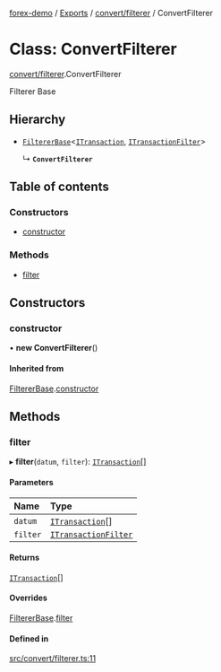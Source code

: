 [forex-demo](../README.md) / [Exports](../modules.md) / [convert/filterer](../modules/convert_filterer.md) / ConvertFilterer

# Class: ConvertFilterer

[convert/filterer](../modules/convert_filterer.md).ConvertFilterer

Filterer Base

## Hierarchy

- [`FiltererBase`](lib_filterer.FiltererBase.md)<[`ITransaction`](../interfaces/convert_model.ITransaction.md), [`ITransactionFilter`](../interfaces/convert_model.ITransactionFilter.md)\>

  ↳ **`ConvertFilterer`**

## Table of contents

### Constructors

- [constructor](convert_filterer.ConvertFilterer.md#constructor)

### Methods

- [filter](convert_filterer.ConvertFilterer.md#filter)

## Constructors

### constructor

• **new ConvertFilterer**()

#### Inherited from

[FiltererBase](lib_filterer.FiltererBase.md).[constructor](lib_filterer.FiltererBase.md#constructor)

## Methods

### filter

▸ **filter**(`datum`, `filter`): [`ITransaction`](../interfaces/convert_model.ITransaction.md)[]

#### Parameters

| Name     | Type                                                                      |
| :------- | :------------------------------------------------------------------------ |
| `datum`  | [`ITransaction`](../interfaces/convert_model.ITransaction.md)[]           |
| `filter` | [`ITransactionFilter`](../interfaces/convert_model.ITransactionFilter.md) |

#### Returns

[`ITransaction`](../interfaces/convert_model.ITransaction.md)[]

#### Overrides

[FiltererBase](lib_filterer.FiltererBase.md).[filter](lib_filterer.FiltererBase.md#filter)

#### Defined in

[src/convert/filterer.ts:11](https://github.com/suphero/forex-demo/blob/14e963f/src/convert/filterer.ts#L11)
